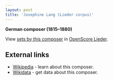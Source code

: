 ```yaml
---
layout: post
title: 'Josephine Lang (Lieder corpus)'
---
```


__German composer (1815–1880)__

View [sets by this composer] in [OpenScore Lieder].

[sets by this composer]: https://musescore.com/openscore-lieder-corpus/sets?order=title&text=Lang,+Josephine
[OpenScore Lieder]: https://musescore.com/openscore-lieder-corpus

## External links

- [Wikipedia] - learn about this composer.
- [Wikidata] - get data about this composer.

[Wikipedia]: https://en.wikipedia.org/wiki/Josephine_Lang
[Wikidata]: https://www.wikidata.org/wiki/Q276246
